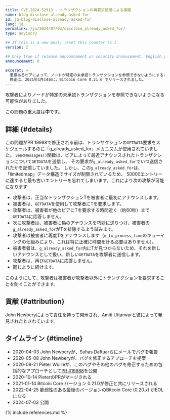 ```yaml
---
title: CVE-2024-52913 - トランザクションの再要求処理による検閲
name: blog-disclose-already-asked-for
id: ja-blog-disclose-already-asked-for
lang: ja
permalink: /ja/2024/07/03/disclose_already_asked_for/
type: advisory

## If this is a new post, reset this counter to 1.
version: 2

## Only true if release announcement or security annoucement. English posts only
announcement: 0

excerpt: >
  悪意あるピアによって、ノードが特定の未承認トランザクションを参照できないようにすることができました。
  修正は、2021年1月14日に、Bitcoin Core 0.21.0 でリリースされました。
---
```


攻撃者によりノードが特定の未承認トランザクションを参照できないようになる可能性がありました。

この問題の重大度は**中**です。

## 詳細 {#details}

この問題がPR 19988で修正される前は、トランザクションの`GETDATA`要求をスケジュールするのに「g_already_asked_for」メカニズムが使用されていました。
`SendMessages()`関数は、ピアによって最近アナウンスされたトランザクションについて`GETDATA`を送信し、
その要求が`g_already_asked_for`でいつ送信されたかを記憶していました。
しかし、この`g_already_asked_for`は、「limitedmap」データ構造でサイズが制限されているため、
50000エントリーに達すると最も古いエントリーを忘れてしまいます。これにより次の攻撃が可能になります:

* 攻撃者は、正当なトランザクションTを被害者に最初にアナウンスします。
* 被害者は、`GETDATA`を使用して攻撃者にTを要求します。
* 攻撃者は、被害者が他のピアにTを要求する時間近く（約60秒）まで`GETDATA`に応答しません。
* 次に攻撃者は、被害者に偽のアナウンスを巧妙に送りつけ、被害者の`g_already_asked_for`がTを排除するよう試みます。
* 攻撃者は被害者に再度Tをアナウンスします（`m_tx_process_time`のキューイングの仕組みにより、これは特に正確に時間を計る必要はありません）。
* 被害者者は、`g_already_asked_for`内にTが見つからないため、それを新しいアナウンスとして扱い、新しい`GETDATA`を攻撃者に送信します。
* 攻撃者は、再び`GETDATA`に応答しません。
* 同じように続けます。

このようにして、攻撃者は被害者が攻撃者以外にトランザクションを要求することを防ぐことができます。

## 貢献 {#attribution}

John Newberyによって責任を持って開示され、Amiti Uttarwarと彼によって発見されたとされています。

## タイムライン {#timeline}

- 2020-04-03 John Newberyが、Suhas Daftuarらにメールでバグを報告
- 2020-05-08 John Newberyが、バグを修正するアプローチを提案
- 2020-09-21 Pieter Wuilleが、このバグやその他のバグを修正するための包括的なアプローチとして[PR #19988](https://github.com/bitcoin/bitcoin/pull/19988)を公開
- 2020-10-14 PieterのPRがマージされる
- 2021-01-14 Bitcoin Core バージョン 0.21.0が修正と共にリリースされる
- 2022-04-25 脆弱性のある最後のバージョンのBitcoin Core (0.20.x) がEOLになる
- 2024-07-03 公開

{% include references.md %}
